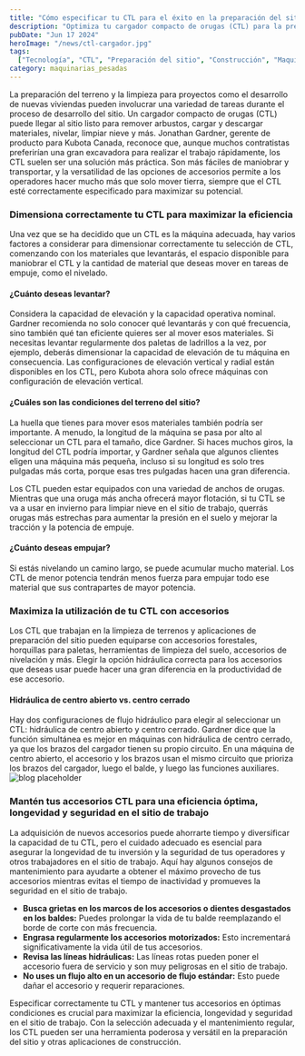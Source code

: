 ```yaml
---
title: "Cómo especificar tu CTL para el éxito en la preparación del sitio"
description: "Optimiza tu cargador compacto de orugas (CTL) para la preparación del sitio con las especificaciones adecuadas y el uso de accesorios eficientes"
pubDate: "Jun 17 2024"
heroImage: "/news/ctl-cargador.jpg"
tags:
  ["Tecnología", "CTL", "Preparación del sitio", "Construcción", "Maquinaria pesada"]
category: maquinarias_pesadas
---
```

La preparación del terreno y la limpieza para proyectos como el desarrollo de nuevas viviendas pueden involucrar una variedad de tareas durante el proceso de desarrollo del sitio. Un cargador compacto de orugas (CTL) puede llegar al sitio listo para remover arbustos, cargar y descargar materiales, nivelar, limpiar nieve y más. Jonathan Gardner, gerente de producto para Kubota Canada, reconoce que, aunque muchos contratistas preferirían una gran excavadora para realizar el trabajo rápidamente, los CTL suelen ser una solución más práctica. Son más fáciles de maniobrar y transportar, y la versatilidad de las opciones de accesorios permite a los operadores hacer mucho más que solo mover tierra, siempre que el CTL esté correctamente especificado para maximizar su potencial.
### Dimensiona correctamente tu CTL para maximizar la eficiencia
Una vez que se ha decidido que un CTL es la máquina adecuada, hay varios factores a considerar para dimensionar correctamente tu selección de CTL, comenzando con los materiales que levantarás, el espacio disponible para maniobrar el CTL y la cantidad de material que deseas mover en tareas de empuje, como el nivelado.
#### ¿Cuánto deseas levantar?
Considera la capacidad de elevación y la capacidad operativa nominal. Gardner recomienda no solo conocer qué levantarás y con qué frecuencia, sino también qué tan eficiente quieres ser al mover esos materiales. Si necesitas levantar regularmente dos paletas de ladrillos a la vez, por ejemplo, deberás dimensionar la capacidad de elevación de tu máquina en consecuencia. Las configuraciones de elevación vertical y radial están disponibles en los CTL, pero Kubota ahora solo ofrece máquinas con configuración de elevación vertical.
#### ¿Cuáles son las condiciones del terreno del sitio?
La huella que tienes para mover esos materiales también podría ser importante. A menudo, la longitud de la máquina se pasa por alto al seleccionar un CTL para el tamaño, dice Gardner. Si haces muchos giros, la longitud del CTL podría importar, y Gardner señala que algunos clientes eligen una máquina más pequeña, incluso si su longitud es solo tres pulgadas más corta, porque esas tres pulgadas hacen una gran diferencia.

Los CTL pueden estar equipados con una variedad de anchos de orugas. Mientras que una oruga más ancha ofrecerá mayor flotación, si tu CTL se va a usar en invierno para limpiar nieve en el sitio de trabajo, querrás orugas más estrechas para aumentar la presión en el suelo y mejorar la tracción y la potencia de empuje.
#### ¿Cuánto deseas empujar?
Si estás nivelando un camino largo, se puede acumular mucho material. Los CTL de menor potencia tendrán menos fuerza para empujar todo ese material que sus contrapartes de mayor potencia.
### Maximiza la utilización de tu CTL con accesorios
Los CTL que trabajan en la limpieza de terrenos y aplicaciones de preparación del sitio pueden equiparse con accesorios forestales, horquillas para paletas, herramientas de limpieza del suelo, accesorios de nivelación y más. Elegir la opción hidráulica correcta para los accesorios que deseas usar puede hacer una gran diferencia en la productividad de ese accesorio.
#### Hidráulica de centro abierto vs. centro cerrado
Hay dos configuraciones de flujo hidráulico para elegir al seleccionar un CTL: hidráulica de centro abierto y centro cerrado. Gardner dice que la función simultánea es mejor en máquinas con hidráulica de centro cerrado, ya que los brazos del cargador tienen su propio circuito. En una máquina de centro abierto, el accesorio y los brazos usan el mismo circuito que prioriza los brazos del cargador, luego el balde, y luego las funciones auxiliares.
![blog placeholder](/news/cargador-ctl.jpg)
### Mantén tus accesorios CTL para una eficiencia óptima, longevidad y seguridad en el sitio de trabajo
La adquisición de nuevos accesorios puede ahorrarte tiempo y diversificar la capacidad de tu CTL, pero el cuidado adecuado es esencial para asegurar la longevidad de tu inversión y la seguridad de tus operadores y otros trabajadores en el sitio de trabajo. Aquí hay algunos consejos de mantenimiento para ayudarte a obtener el máximo provecho de tus accesorios mientras evitas el tiempo de inactividad y promueves la seguridad en el sitio de trabajo.
- **Busca grietas en los marcos de los accesorios o dientes desgastados en los baldes:** Puedes prolongar la vida de tu balde reemplazando el borde de corte con más frecuencia.
- **Engrasa regularmente los accesorios motorizados:** Esto incrementará significativamente la vida útil de tus accesorios.
- **Revisa las líneas hidráulicas:** Las líneas rotas pueden poner el accesorio fuera de servicio y son muy peligrosas en el sitio de trabajo.
- **No uses un flujo alto en un accesorio de flujo estándar:** Esto puede dañar el accesorio y requerir reparaciones.

Especificar correctamente tu CTL y mantener tus accesorios en óptimas condiciones es crucial para maximizar la eficiencia, longevidad y seguridad en el sitio de trabajo. Con la selección adecuada y el mantenimiento regular, los CTL pueden ser una herramienta poderosa y versátil en la preparación del sitio y otras aplicaciones de construcción.
